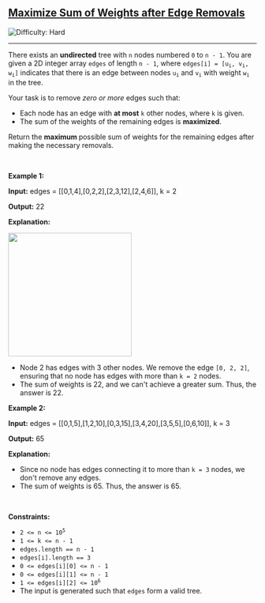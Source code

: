 <h2><a href="https://leetcode.com/problems/maximize-sum-of-weights-after-edge-removals">Maximize Sum of Weights after Edge Removals</a></h2> <img src='https://img.shields.io/badge/Difficulty-Hard-red' alt='Difficulty: Hard' /><hr><p>There exists an <strong>undirected</strong> tree with <code>n</code> nodes numbered <code>0</code> to <code>n - 1</code>. You are given a 2D integer array <code>edges</code> of length <code>n - 1</code>, where <code>edges[i] = [u<sub>i</sub>, v<sub>i</sub>, w<sub>i</sub>]</code> indicates that there is an edge between nodes <code>u<sub>i</sub></code> and <code>v<sub>i</sub></code> with weight <code>w<sub>i</sub></code> in the tree.</p>

<p>Your task is to remove <em>zero or more</em> edges such that:</p>

<ul>
	<li>Each node has an edge with <strong>at most</strong> <code>k</code> other nodes, where <code>k</code> is given.</li>
	<li>The sum of the weights of the remaining edges is <strong>maximized</strong>.</li>
</ul>

<p>Return the <strong>maximum </strong>possible sum of weights for the remaining edges after making the necessary removals.</p>

<p>&nbsp;</p>
<p><strong class="example">Example 1:</strong></p>

<div class="example-block">
<p><strong>Input:</strong> <span class="example-io">edges = [[0,1,4],[0,2,2],[2,3,12],[2,4,6]], k = 2</span></p>

<p><strong>Output:</strong> <span class="example-io">22</span></p>

<p><strong>Explanation:</strong></p>

<p><img alt="" src="https://assets.leetcode.com/uploads/2024/10/30/test1drawio.png" style="width: 250px; height: 250px;" /></p>

<ul>
	<li>Node 2 has edges with 3 other nodes. We remove the edge <code>[0, 2, 2]</code>, ensuring that no node has edges with more than <code>k = 2</code> nodes.</li>
	<li>The sum of weights is 22, and we can&#39;t achieve a greater sum. Thus, the answer is 22.</li>
</ul>
</div>

<p><strong class="example">Example 2:</strong></p>

<div class="example-block">
<p><strong>Input:</strong> <span class="example-io">edges = [[0,1,5],[1,2,10],[0,3,15],[3,4,20],[3,5,5],[0,6,10]], k = 3</span></p>

<p><strong>Output:</strong> <span class="example-io">65</span></p>

<p><strong>Explanation:</strong></p>

<ul>
	<li>Since no node has edges connecting it to more than <code>k = 3</code> nodes, we don&#39;t remove any edges.</li>
	<li>The sum of weights is 65. Thus, the answer is 65.</li>
</ul>
</div>

<p>&nbsp;</p>
<p><strong>Constraints:</strong></p>

<ul>
	<li><code>2 &lt;= n &lt;= 10<sup>5</sup></code></li>
	<li><code>1 &lt;= k &lt;= n - 1</code></li>
	<li><code>edges.length == n - 1</code></li>
	<li><code>edges[i].length == 3</code></li>
	<li><code><font face="monospace">0 &lt;= edges[i][0] &lt;= n - 1</font></code></li>
	<li><code><font face="monospace">0 &lt;= edges[i][1] &lt;= n - 1</font></code></li>
	<li><code><font face="monospace">1 &lt;= edges[i][2] &lt;= 10<sup>6</sup></font></code></li>
	<li>The input is generated such that <code>edges</code> form a valid tree.</li>
</ul>
